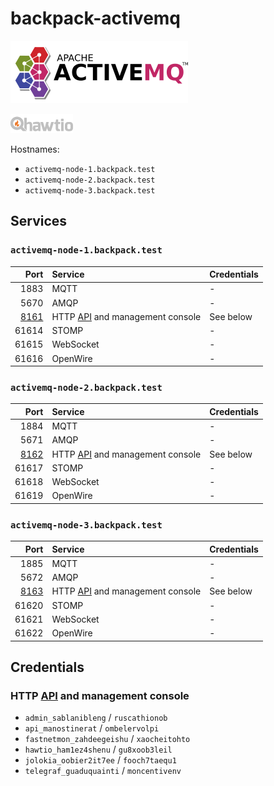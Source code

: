 # backpack-activemq

![ActiveMQ](../../doc/assets/logos/activemq.png)

![Hawtio](../../doc/assets/logos/hawtio-small.png)

Hostnames:

- `activemq-node-1.backpack.test`
- `activemq-node-2.backpack.test`
- `activemq-node-3.backpack.test`

## Services

### `activemq-node-1.backpack.test`

| Port | Service | Credentials
| ---: | :------ | :----------
| 1883 | MQTT | -
| 5670 | AMQP | -
| [8161](http://activemq-node-1.backpack.test:8161) | HTTP [API](https://activemq.apache.org/rest) and management console | See below
| 61614 | STOMP | -
| 61615 | WebSocket | -
| 61616 | OpenWire | -

### `activemq-node-2.backpack.test`

| Port | Service | Credentials
| ---: | :------ | :----------
| 1884 | MQTT | -
| 5671 | AMQP | -
| [8162](http://activemq-node-2.backpack.test:8162) | HTTP [API](https://activemq.apache.org/rest) and management console | See below
| 61617 | STOMP | -
| 61618 | WebSocket | -
| 61619 | OpenWire | -

### `activemq-node-3.backpack.test`

| Port | Service | Credentials
| ---: | :------ | :----------
| 1885 | MQTT | -
| 5672 | AMQP | -
| [8163](http://activemq-node-3.backpack.test:8163) | HTTP [API](https://activemq.apache.org/rest) and management console | See below
| 61620 | STOMP | -
| 61621 | WebSocket | -
| 61622 | OpenWire | -

## Credentials

### HTTP [API](https://activemq.apache.org/rest) and management console

- `admin_sablanibleng` / `ruscathionob`
- `api_manostinerat` / `ombelervolpi`
- `fastnetmon_zahdeegeishu` / `xaocheitohto`
- `hawtio_ham1ez4shenu` / `gu8xoob3leil`
- `jolokia_oobier2it7ee` / `fooch7taequ1`
- `telegraf_guaduquainti` / `moncentivenv`
